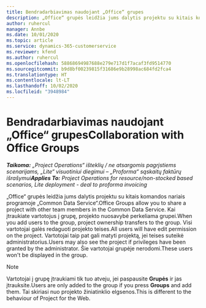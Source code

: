 ```yaml
---
title: Bendradarbiavimas naudojant „Office“ grupes
description: „Office“ grupės leidžia jums dalytis projektu su kitais komandos nariais programoje „Common Data Service“.
author: ruhercul
manager: Annbe
ms.date: 10/01/2020
ms.topic: article
ms.service: dynamics-365-customerservice
ms.reviewer: kfend
ms.author: ruhercul
ms.openlocfilehash: 58868694987688e279e717d1f7acaf3fd9514770
ms.sourcegitcommit: b9d8bf00239815f31686e9b28998ac684fd2fca4
ms.translationtype: HT
ms.contentlocale: lt-LT
ms.lasthandoff: 10/02/2020
ms.locfileid: "3948984"
---
```

# <a name="collaboration-with-office-groups"></a><span data-ttu-id="16ab9-103">Bendradarbiavimas naudojant „Office“ grupes</span><span class="sxs-lookup"><span data-stu-id="16ab9-103">Collaboration with Office Groups</span></span>

<span data-ttu-id="16ab9-104">_**Taikoma:** „Project Operations“ išteklių / ne atsargomis pagrįstiems scenarijams, „Lite“ visuotiniui diegimui – „Proforma“ sąskaitų faktūrų išrašymui_</span><span class="sxs-lookup"><span data-stu-id="16ab9-104">_**Applies To:** Project Operations for resource/non-stocked based scenarios, Lite deployment - deal to proforma invoicing_</span></span>

<span data-ttu-id="16ab9-105">„Office“ grupės leidžia jums dalytis projektu su kitais komandos nariais programoje „Common Data Service“.</span><span class="sxs-lookup"><span data-stu-id="16ab9-105">Office Groups allow you to share a project with other team members in the Common Data Service.</span></span> <span data-ttu-id="16ab9-106">Kai įtraukiate vartotojus į grupę, projekto nuosavybė perkeliama grupei.</span><span class="sxs-lookup"><span data-stu-id="16ab9-106">When you add users to the group, project ownership transfers to the group.</span></span> <span data-ttu-id="16ab9-107">Visi vartotojai galės redaguoti projekto teises.</span><span class="sxs-lookup"><span data-stu-id="16ab9-107">All users will have edit permission on the project.</span></span> <span data-ttu-id="16ab9-108">Vartotojai taip pat gali matyti projektą, jei teises suteikė administratorius.</span><span class="sxs-lookup"><span data-stu-id="16ab9-108">Users may also see the project if privileges have been granted by the administrator.</span></span> <span data-ttu-id="16ab9-109">Šie vartotojai grupėje nerodomi.</span><span class="sxs-lookup"><span data-stu-id="16ab9-109">These users won't be displayed in the group.</span></span>

> [!NOTE] 
> <span data-ttu-id="16ab9-110">Vartotojai į grupę įtraukiami tik tuo atveju, jei paspausite **Grupės** ir jas įtrauksite.</span><span class="sxs-lookup"><span data-stu-id="16ab9-110">Users are only added to the group if you press **Groups** and add them.</span></span> <span data-ttu-id="16ab9-111">Tai skiriasi nuo projekto žiniatinklio elgsenos.</span><span class="sxs-lookup"><span data-stu-id="16ab9-111">This is different to the behaviour of Project for the Web.</span></span> 

